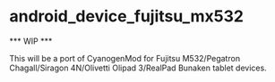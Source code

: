 android_device_fujitsu_mx532
============================

*** WIP ***

This will be a port of CyanogenMod for Fujitsu M532/Pegatron Chagall/Siragon 4N/Olivetti Olipad 3/RealPad Bunaken tablet devices.
